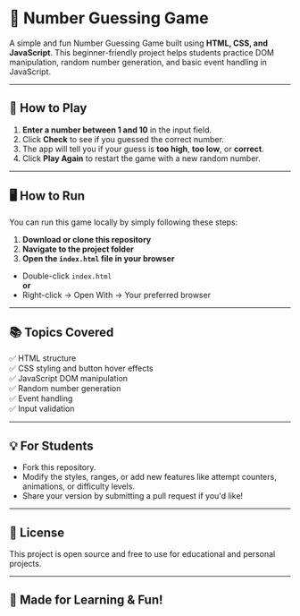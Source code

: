 # 🎲 Number Guessing Game

A simple and fun Number Guessing Game built using **HTML, CSS, and JavaScript**. This beginner-friendly project helps students practice DOM manipulation, random number generation, and basic event handling in JavaScript.

---

## 🚀 How to Play

1. **Enter a number between 1 and 10** in the input field.
2. Click **Check** to see if you guessed the correct number.
3. The app will tell you if your guess is **too high**, **too low**, or **correct**.
4. Click **Play Again** to restart the game with a new random number.

---

## 🖥️ How to Run

You can run this game locally by simply following these steps:

1. **Download or clone this repository**
2. **Navigate to the project folder**
3. **Open the `index.html` file in your browser**
- Double-click `index.html`  
**or**  
- Right-click → Open With → Your preferred browser

---

## 📚 Topics Covered

✅ HTML structure  
✅ CSS styling and button hover effects  
✅ JavaScript DOM manipulation  
✅ Random number generation  
✅ Event handling  
✅ Input validation  

---

## 💡 For Students

- Fork this repository.
- Modify the styles, ranges, or add new features like attempt counters, animations, or difficulty levels.
- Share your version by submitting a pull request if you'd like!

---

## 📜 License

This project is open source and free to use for educational and personal projects.

---

## 🙌 Made for Learning & Fun!
